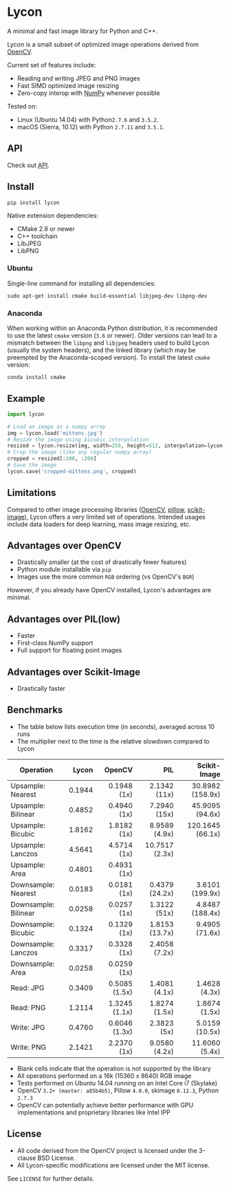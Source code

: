# Lycon

A minimal and fast image library for Python and C++.

Lycon is a small subset of optimized image operations derived from [OpenCV](http://opencv.org/).

Current set of features include:

- Reading and writing JPEG and PNG images
- Fast SIMD optimized image resizing
- Zero-copy interop with [NumPy](http://www.numpy.org/) whenever possible

Tested on:

- Linux (Ubuntu 14.04) with Python`2.7.6` and `3.5.2`.
- macOS (Sierra, 10.12) with Python `2.7.11` and `3.5.1`.


## API

Check out [API](api.md).


## Install

```
pip install lycon
```

Native extension dependencies:

- CMake 2.8 or newer
- C++ toolchain
- LibJPEG
- LibPNG

### Ubuntu

Single-line command for installing all dependencies:

```
sudo apt-get install cmake build-essential libjpeg-dev libpng-dev
```

### Anaconda

When working within an Anaconda Python distribution, it is recommended to use the latest `cmake` version (`3.6` or newer). Older versions can lead to a mismatch between the `libpng` and `libjpeg` headers used to build Lycon (usually the system headers), and the linked library (which may be preempted by the Anaconda-scoped version). To install the latest `cmake` version:

```
conda install cmake
```

## Example

```python
import lycon

# Load an image as a numpy array
img = lycon.load('mittens.jpg')
# Resize the image using bicubic interpolation
resized = lycon.resize(img, width=256, height=512, interpolation=lycon.Interpolation.CUBIC)
# Crop the image (like any regular numpy array)
cropped = resized[:100, :200]
# Save the image
lycon.save('cropped-mittens.png', cropped)
```

## Limitations

Compared to other image processing libraries ([OpenCV](http://opencv.org/), [pillow](https://python-pillow.org/), [scikit-image](http://scikit-image.org/)), Lycon offers a very limited set of operations. Intended usages include data loaders for deep learning, mass image resizing, etc.

## Advantages over OpenCV

- Drastically smaller (at the cost of drastically fewer features)
- Python module installable via `pip`
- Images use the more common `RGB` ordering (vs OpenCV's `BGR`)

However, if you already have OpenCV installed, Lycon's advantages are minimal.

## Advantages over PIL(low)

- Faster
- First-class NumPy support
- Full support for floating point images

## Advantages over Scikit-Image

- Drastically faster

## Benchmarks

- The table below lists execution time (in seconds), averaged across 10 runs
- The multiplier next to the time is the relative slowdown compared to Lycon

| Operation            |  Lycon |        OpenCV |             PIL |      Scikit-Image |
|----------------------|-------:|--------------:|----------------:|------------------:|
| Upsample: Nearest    | 0.1944 |   0.1948 (1x) |    2.1342 (11x) |  30.8982 (158.9x) |
| Upsample: Bilinear   | 0.4852 |   0.4940 (1x) |    7.2940 (15x) |   45.9095 (94.6x) |
| Upsample: Bicubic    | 1.8162 |   1.8182 (1x) |   8.9589 (4.9x) |  120.1645 (66.1x) |
| Upsample: Lanczos    | 4.5641 |   4.5714 (1x) |  10.7517 (2.3x) |                   |
| Upsample: Area       | 0.4801 |   0.4931 (1x) |                 |                   |
| Downsample: Nearest  | 0.0183 |   0.0181 (1x) |  0.4379 (24.2x) |   3.6101 (199.9x) |
| Downsample: Bilinear | 0.0258 |   0.0257 (1x) |    1.3122 (51x) |   4.8487 (188.4x) |
| Downsample: Bicubic  | 0.1324 |   0.1329 (1x) |  1.8153 (13.7x) |    9.4905 (71.6x) |
| Downsample: Lanczos  | 0.3317 |   0.3328 (1x) |   2.4058 (7.2x) |                   |
| Downsample: Area     | 0.0258 |   0.0259 (1x) |                 |                   |
| Read: JPG            | 0.3409 | 0.5085 (1.5x) |   1.4081 (4.1x) |     1.4628 (4.3x) |
| Read: PNG            | 1.2114 | 1.3245 (1.1x) |   1.8274 (1.5x) |     1.8674 (1.5x) |
| Write: JPG           | 0.4760 | 0.6046 (1.3x) |     2.3823 (5x) |    5.0159 (10.5x) |
| Write: PNG           | 2.1421 |   2.2370 (1x) |   9.0580 (4.2x) |    11.6060 (5.4x) |

- Blank cells indicate that the operation is not supported by the library
- All operations performed on a 16k (15360 x 8640) RGB image
- Tests performed on Ubuntu 14.04 running on an Intel Core i7 (Skylake)
- OpenCV `3.2+ (master: a85b4b5)`, Pillow `4.0.0`, skimage `0.12.3`, Python `2.7.3`
- OpenCV can potentially achieve better performance with GPU implementations and proprietary libraries like Intel IPP

## License

- All code derived from the OpenCV project is licensed under the 3-clause BSD License.
- All Lycon-specific modifications are licensed under the MIT license.

See `LICENSE` for further details.
